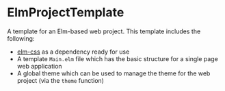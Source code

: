 # ElmProjectTemplate
A template for an Elm-based web project. This template includes the following:

- [elm-css](https://github.com/rtfeldman/elm-css/) as a dependency ready for use
- A template `Main.elm` file which has the basic structure for a single page web application
- A global theme which can be used to manage the theme for the web project (via the `theme` function)
